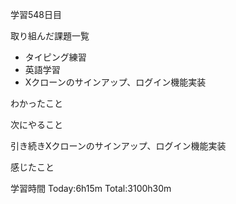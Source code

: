学習548日目

取り組んだ課題一覧

- タイピング練習
- 英語学習
- Xクローンのサインアップ、ログイン機能実装


わかったこと

次にやること

引き続きXクローンのサインアップ、ログイン機能実装


感じたこと

学習時間 Today:6h15m Total:3100h30m
